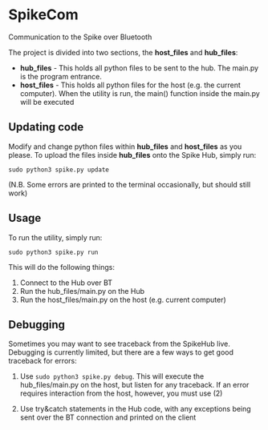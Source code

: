 # SpikeCom

Communication to the Spike over Bluetooth

The project is divided into two sections, the **host_files** and **hub_files**:

- **hub_files** - This holds all python files to be sent to the hub. The main.py is the program entrance.
- **host_files** - This holds all python files for the host (e.g. the current computer). When the utility is run, the main() function inside the main.py will be executed

## Updating code

Modify and change python files within **hub_files** and **host_files** as you please. To upload the files inside **hub_files** onto the Spike Hub, simply run:

```
sudo python3 spike.py update
```
(N.B. Some errors are printed to the terminal occasionally, but should still work)

## Usage

To run the utility, simply run:

```
sudo python3 spike.py run
```

This will do the following things:

1. Connect to the Hub over BT
2. Run the hub_files/main.py on the Hub
3. Run the host_files/main.py on the host (e.g. current computer)


## Debugging

Sometimes you may want to see traceback from the SpikeHub live. Debugging is currently limited, but there are a few ways to get good traceback for errors:

1. Use `sudo python3 spike.py debug`. This will execute the hub_files/main.py on the host, but listen for any traceback. If an error requires interaction from the host, however, you must use (2)

2. Use try&catch statements in the Hub code, with any exceptions being sent over the BT connection and printed on the client